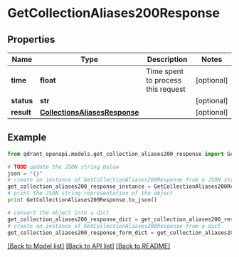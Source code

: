 # GetCollectionAliases200Response


## Properties
Name | Type | Description | Notes
------------ | ------------- | ------------- | -------------
**time** | **float** | Time spent to process this request | [optional] 
**status** | **str** |  | [optional] 
**result** | [**CollectionsAliasesResponse**](CollectionsAliasesResponse.md) |  | [optional] 

## Example

```python
from qdrant_openapi.models.get_collection_aliases200_response import GetCollectionAliases200Response

# TODO update the JSON string below
json = "{}"
# create an instance of GetCollectionAliases200Response from a JSON string
get_collection_aliases200_response_instance = GetCollectionAliases200Response.from_json(json)
# print the JSON string representation of the object
print GetCollectionAliases200Response.to_json()

# convert the object into a dict
get_collection_aliases200_response_dict = get_collection_aliases200_response_instance.to_dict()
# create an instance of GetCollectionAliases200Response from a dict
get_collection_aliases200_response_form_dict = get_collection_aliases200_response.from_dict(get_collection_aliases200_response_dict)
```
[[Back to Model list]](../README.md#documentation-for-models) [[Back to API list]](../README.md#documentation-for-api-endpoints) [[Back to README]](../README.md)


